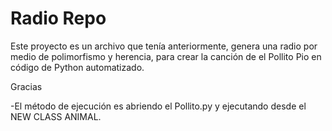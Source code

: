 # **Radio Repo**
Este proyecto es un archivo que tenía anteriormente, genera una radio
por medio de polimorfismo y herencia, para crear la canción de el Pollito Pio
en código de Python automatizado.

Gracias

-El método de ejecución es abriendo el Pollito.py y ejecutando desde
el NEW CLASS ANIMAL. 